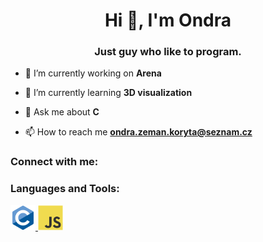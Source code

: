 <h1 align="center">Hi 👋, I'm Ondra</h1>
<h3 align="center">Just guy who like to program.</h3>

- 🔭 I’m currently working on **Arena**

- 🌱 I’m currently learning **3D visualization**

- 💬 Ask me about **C**

- 📫 How to reach me **ondra.zeman.koryta@seznam.cz**

<h3 align="left">Connect with me:</h3>
<p align="left">
</p>

<h3 align="left">Languages and Tools:</h3>
<p align="left"> <a href="https://www.cprogramming.com/" target="_blank" rel="noreferrer"> <img src="https://raw.githubusercontent.com/devicons/devicon/master/icons/c/c-original.svg" alt="c" width="40" height="40"/> </a> <a href="https://developer.mozilla.org/en-US/docs/Web/JavaScript" target="_blank" rel="noreferrer"> <img src="https://raw.githubusercontent.com/devicons/devicon/master/icons/javascript/javascript-original.svg" alt="javascript" width="40" height="40"/> </a> </p>
